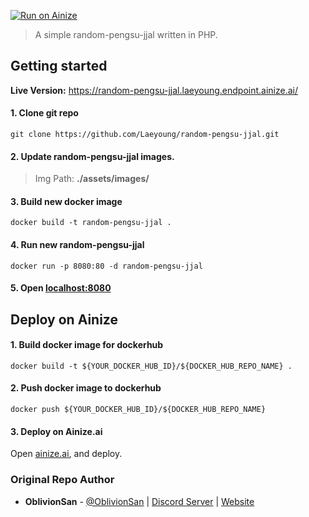 [![Run on Ainize](https://ainize.ai/static/images/run_on_ainize_button.svg)](https://ainize.web.app/redirect?git_repo=github.com/Laeyoung/random-pengsu-jjal)



> A simple random-pengsu-jjal written in PHP.

## Getting started

**Live Version:** https://random-pengsu-jjal.laeyoung.endpoint.ainize.ai/

#### 1. Clone git repo

`git clone https://github.com/Laeyoung/random-pengsu-jjal.git`

#### 2. Update random-pengsu-jjal images.

> Img Path: **./assets/images/**

#### 3. Build new docker image

`docker build -t random-pengsu-jjal .`

#### 4. Run new random-pengsu-jjal

`docker run -p 8080:80 -d random-pengsu-jjal`

#### 5. Open [localhost:8080](http://localhost:8080)


## Deploy on Ainize

#### 1. Build docker image for dockerhub

`docker build -t ${YOUR_DOCKER_HUB_ID}/${DOCKER_HUB_REPO_NAME} .`

#### 2. Push docker image to dockerhub

`docker push ${YOUR_DOCKER_HUB_ID}/${DOCKER_HUB_REPO_NAME}`

#### 3. Deploy on Ainize.ai

Open [ainize.ai](https://ainize.ai), and deploy.


### Original Repo Author
- **OblivionSan** - [@OblivionSan](https://twitter.com/OblivionSan) | [Discord Server](https://discord.gg/kxNeGRC) | [Website](https://oblivionsan.tk)
